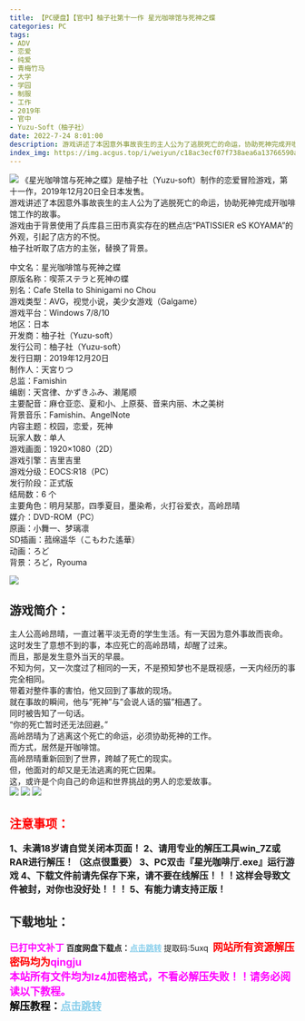 ```yaml
---
title: 【PC硬盘】【官中】柚子社第十一作 星光咖啡馆与死神之蝶
categories: PC
tags:
- ADV
- 恋爱
- 纯爱
- 青梅竹马
- 大学
- 学园
- 制服
- 工作
- 2019年
- 官中
- Yuzu-Soft（柚子社）
date: 2022-7-24 8:01:00
description: 游戏讲述了本因意外事故丧生的主人公为了逃脱死亡的命运，协助死神完成开咖啡馆工作的故事。
index_img: https://img.acgus.top/i/weiyun/c18ac3ecf07f738aea6a13766590ab83ffa77da15e7778d6c62fb83e4260c6554a8842d16120310f8b6c0f2ab28ee19e.webp
---
```

![](https://img.acgus.top/i/weiyun/c18ac3ecf07f738aea6a13766590ab83ffa77da15e7778d6c62fb83e4260c6554a8842d16120310f8b6c0f2ab28ee19e.webp)
《星光咖啡馆与死神之蝶》是柚子社（Yuzu-soft）制作的恋爱冒险游戏，第十一作，2019年12月20日全日本发售。     
游戏讲述了本因意外事故丧生的主人公为了逃脱死亡的命运，协助死神完成开咖啡馆工作的故事。     
游戏由于背景使用了兵库县三田市真实存在的糕点店“PATISSIER eS KOYAMA”的外观，引起了店方的不悦。     
柚子社听取了店方的主张，替换了背景。     

中文名：星光咖啡馆与死神之蝶     
原版名称：喫茶ステラと死神の蝶     
别名：Cafe Stella to Shinigami no Chou     
游戏类型：AVG，视觉小说，美少女游戏（Galgame）     
游戏平台：Windows 7/8/10     
地区：日本     
开发商：柚子社（Yuzu-soft）     
发行公司：柚子社（Yuzu-soft）     
发行日期：2019年12月20日     
制作人：天宮りつ     
总监：Famishin     
编剧：天宫律、かずきふみ、濑尾顺     
主要配音：麻仓亚恋、夏和小、上原葵、音来内丽、木之美树     
背景音乐：Famishin、AngelNote     
内容主题：校园，恋爱，死神     
玩家人数：单人     
游戏画面：1920×1080（2D）     
游戏引擎：吉里吉里     
游戏分级：EOCS:R18（PC）     
发行阶段：正式版     
结局数：6 个     
主要角色：明月栞那，四季夏目，墨染希，火打谷爱衣，高岭昂晴     
媒介：DVD-ROM（PC）     
原画：小舞一、梦璃凛       
SD插画：菰绵遥华（こもわた遙華）     
动画：ろど     
背景：ろど，Ryouma   
  
![](https://img.acgus.top/i/weiyun/ef02c5e7194e241f1354e9782082c1f99f321acc495c8cf91795029eb215a0dbd0e972f6b99167e43188418a207672ce.webp)
## 游戏简介：
主人公高岭昂晴，一直过著平淡无奇的学生生活。有一天因为意外事故而丧命。     
这时发生了意想不到的事，本应死亡的高岭昂晴，却醒了过来。     
而且，那是发生意外当天的早晨。     
不知为何，又一次度过了相同的一天，不是预知梦也不是既视感，一天内经历的事完全相同。     
带着对整件事的害怕，他又回到了事故的现场。     
就在事故的瞬间，他与”死神”与”会说人话的猫”相遇了。          
同时被告知了一句话。     
“你的死亡暂时还无法回避。”     
高岭昂晴为了逃离这个死亡的命运，必须协助死神的工作。     
而方式，居然是开咖啡馆。     
高岭昂晴重新回到了世界，跨越了死亡的现实。     
但，他面对的却又是无法逃离的死亡因果。     
这，或许是个向自己的命运和世界挑战的男人的恋爱故事。     
![](https://img.acgus.top/i/weiyun/d77215e6bffd150ad5306450e5e9f2716eb46cc391b43b25801c266cb992f150f741a2ec4a96a1f54300535ffa0bddde.webp)
![](https://img.acgus.top/i/weiyun/4eb08cb0d6f90506ae92453560f8d0ec38970e2a6bc7a5892e61c5e3398efce2e9e7afc123cc60b0239294562ced6792.webp)
![](https://img.acgus.top/i/weiyun/90f0c133ec10d10f93965ab204fe053f67404ec97ac21ffa7bf7c6b35d6a869c2516b4fbe23692d947468dae36d5fc39.webp)






## <font color=#FF0000 >注意事项：</font>
<font size=3><b>1、未满18岁请自觉关闭本页面！
2、请用专业的解压工具win_7Z或RAR进行解压！（这点很重要）
3、PC双击『星光咖啡厅.exe』运行游戏
4、下载文件前请先保存下来，请不要在线解压！！！这样会导致文件被封，对你也没好处！！！
5、有能力请支持正版！</b></font>

## 下载地址：
<font color=#FF00FF size=3><b>已打中文补丁</b></font>
<b>百度网盘下载点：</b><a href="https://pan.baidu.com/s/135wCkbr2bXqhWv-m4RwiOA?pwd=5uxq" style="color: #87CEEB;"><b>点击跳转</b></a> 提取码:5uxq
<a style="padding: 0" href="https://post.qingju.org/AD/"><img style="max-width:100%" src="https://img.acgus.top/i/2024/07/478f689b8021d8d499ab43d21acf137a.gif" alt=""></a>
<b><font color=#FF0000 size=4>网站所有资源解压密码均为</b></font><b><font color=#FF00FF size=4>qingju</font><font color=#FF0000 ></font></b><br><b><font color=#FF00FF size=4>本站所有文件均为lz4加密格式，不看必解压失败！！请务必阅读以下教程。</b></font><br><b><font color=#000 size=4>解压教程：</b><a href="https://post.qingju.org/tutorial/000/" style="color: #87CEEB;"><b>点击跳转</b></a>
